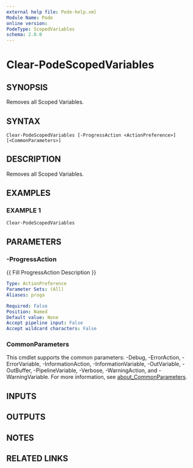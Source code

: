 ```yaml
---
external help file: Pode-help.xml
Module Name: Pode
online version:
PodeType: ScopedVariables
schema: 2.0.0
---
```


# Clear-PodeScopedVariables

## SYNOPSIS
Removes all Scoped Variables.

## SYNTAX

```
Clear-PodeScopedVariables [-ProgressAction <ActionPreference>] [<CommonParameters>]
```

## DESCRIPTION
Removes all Scoped Variables.

## EXAMPLES

### EXAMPLE 1
```
Clear-PodeScopedVariables
```

## PARAMETERS

### -ProgressAction
{{ Fill ProgressAction Description }}

```yaml
Type: ActionPreference
Parameter Sets: (All)
Aliases: proga

Required: False
Position: Named
Default value: None
Accept pipeline input: False
Accept wildcard characters: False
```

### CommonParameters
This cmdlet supports the common parameters: -Debug, -ErrorAction, -ErrorVariable, -InformationAction, -InformationVariable, -OutVariable, -OutBuffer, -PipelineVariable, -Verbose, -WarningAction, and -WarningVariable. For more information, see [about_CommonParameters](http://go.microsoft.com/fwlink/?LinkID=113216).

## INPUTS

## OUTPUTS

## NOTES

## RELATED LINKS
